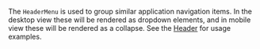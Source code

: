 The `HeaderMenu` is used to group similar application navigation items. In the desktop view these will be rendered as dropdown elements, and in mobile view these will be rendered as a collapse. See the [Header](#/Navigation?id=header) for usage examples.

